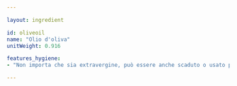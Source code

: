 ```yaml
---

layout: ingredient

id: oliveoil
name: "Olio d'oliva"
unitWeight: 0.916

features_hygiene:
- "Non importa che sia extravergine, può essere anche scaduto o usato per frittura (se filtrato molto bene), ma <strong>non deve essere rancido o contenere residui o fondo</strong>. Per questa ricetta non usare un altro olio, perché richiede dosi molto differenti di soda caustica."

---
```

